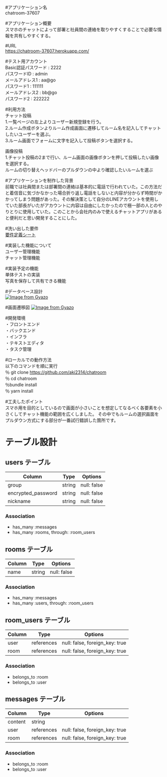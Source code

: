 #アプリケーション名  
chatroom-37607  

#アプリケーション概要  
スマホのチャットによって部署と社員間の連絡を取りやすくすることで必要な情報を共有しやすくする。  

#URL  
https://chatroom-37607.herokuapp.com/  

#テスト用アカウント  
Basic認証パスワード : 2222  
パスワードID : admin  
メールアドレス1 : aa@go  
パスワード1 : 111111  
メールアドレス2 : bb@go  
パスワード2 : 222222  

#利用方法  
チャット投稿  
1.一覧ページの左上よりユーザー新規登録を行う。  
2.ルーム作成ボタンよりルーム作成画面に遷移してルーム名を記入してチャットしたいユーザーを選ぶ。  
3.ルーム画面でフォームに文字を記入して投稿ボタンを選択する。  

画像投稿  
1.チャット投稿の2まで行い、ルーム画面の画像ボタンを押して投稿したい画像を選択する。  
ルームの切り替えヘッドバーのプルダウンの中より確認したいルームを選ぶ  

#アプリケーションを制作した背景  
前職では社員間または部署間の連絡は基本的に電話で行われていた。この方法だと着信音に気づかなかった場合折り返し電話をしないと内容が分からず時間がかかってしまう問題があった。その解決策として自分のLINEアカウントを使用していた部長がいたがアカウントに内容は自由にしたかったので極一部の人とのやりとりに使用していた。このことから会社内のみで使えるチャットアプリがあると便利だと思い開発することにした。

#洗い出した要件  
[要件定義シート](https://docs.google.com/spreadsheets/d/1eqeS6C0okQ6ibNkkoKuDWfUo0wUQq-aE6QxdJRUjGCM/edit#gid=982722306)  

#実装した機能について  
ユーザー管理機能  
チャット管理機能  

#実装予定の機能  
単体テストの実装  
写真を保存して共有できる機能  

#データベース設計  
[![Image from Gyazo](https://i.gyazo.com/5328865fb8919ed6c03a5733a15a8b23.png)](https://gyazo.com/5328865fb8919ed6c03a5733a15a8b23)

#画面遷移図
[![Image from Gyazo](https://i.gyazo.com/39530735815fc367745b0fea55a934eb.png)](https://gyazo.com/39530735815fc367745b0fea55a934eb)

#開発環境  
・フロントエンド  
・バックエンド  
・インフラ  
・テキストエディタ  
・タスク管理  

#ローカルでの動作方法  
以下のコマンドを順に実行  
％ git clone https://github.com/aki2314/chatroom  
％ cd chatroom  
％bundle install  
％ yarn install  

#工夫したポイント  
スマホ用を目的としているので画面が小さいことを想定してなるべく各要素を小さくしてチャット機能の範囲を広くしました。
その中でもルームの選択画面をプルダウン方式にする部分が一番試行錯誤した箇所です。

















# テーブル設計

## users テーブル

| Column             | Type   | Options     |
| ------------------ | ------ | ------------|
| group              | string | null: false |
| encrypted_password | string | null: false |
| nickname           | string | null: false |

### Association

- has_many :messages
- has_many :rooms, through: :room_users

## rooms テーブル

| Column | Type   | Options     |
| ------ | ------ | ----------- |
| name   | string | null: false |


### Association

- has_many :messages
- has_many :users, through: :room_users

## room_users テーブル

| Column | Type       | Options                        |
| ------ | ---------- | ------------------------------ |
| user   | references | null: false, foreign_key: true |
| room   | references | null: false, foreign_key: true |

### Association

- belongs_to :room
- belongs_to :user

## messages テーブル

| Column  | Type       | Options                        |
| ------- | ---------- | ------------------------------ |
| content | string     |                                |
| user    | references | null: false, foreign_key: true |
| room    | references | null: false, foreign_key: true |

### Association

- belongs_to :room
- belongs_to :user
